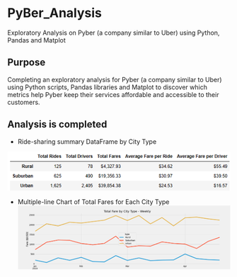 # PyBer_Analysis

Exploratory Analysis on Pyber (a company similar to Uber) using Python, Pandas and Matplot

## Purpose

Completing an exploratory analysis for Pyber (a company similar to Uber) using Python scripts, Pandas libraries and Matplot to discover which metrics help Pyber keep their services affordable and accessible to their customers.

## Analysis is completed

- Ride-sharing summary DataFrame by City Type

![](Resources/Ride-sharing_Summary_DataFrame_by_City_Type.png)

- Multiple-line Chart of Total Fares for Each City Type
![](Resources/Challenge_Fare_Summary.png)